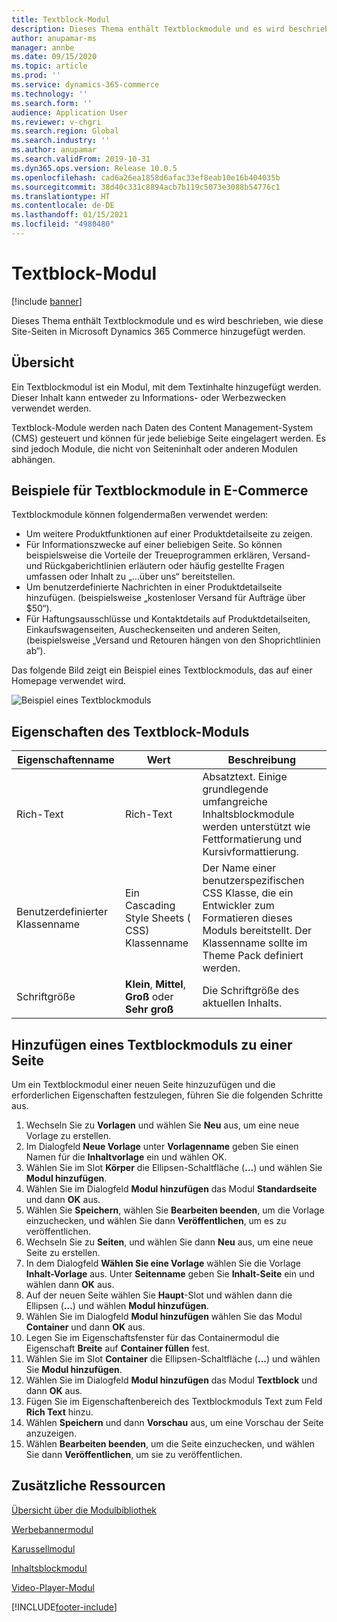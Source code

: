 ```yaml
---
title: Textblock-Modul
description: Dieses Thema enthält Textblockmodule und es wird beschrieben, wie diese Site-Seiten in Microsoft Dynamics 365 Commerce hinzugefügt werden.
author: anupamar-ms
manager: annbe
ms.date: 09/15/2020
ms.topic: article
ms.prod: ''
ms.service: dynamics-365-commerce
ms.technology: ''
ms.search.form: ''
audience: Application User
ms.reviewer: v-chgri
ms.search.region: Global
ms.search.industry: ''
ms.author: anupamar
ms.search.validFrom: 2019-10-31
ms.dyn365.ops.version: Release 10.0.5
ms.openlocfilehash: cad6a26ea1858d6afac33ef8eab10e16b404035b
ms.sourcegitcommit: 38d40c331c8894acb7b119c5073e3088b54776c1
ms.translationtype: HT
ms.contentlocale: de-DE
ms.lasthandoff: 01/15/2021
ms.locfileid: "4980480"
---
```

# <a name="text-block-module"></a>Textblock-Modul

[!include [banner](includes/banner.md)]

Dieses Thema enthält Textblockmodule und es wird beschrieben, wie diese Site-Seiten in Microsoft Dynamics 365 Commerce hinzugefügt werden.

## <a name="overview"></a>Übersicht

Ein Textblockmodul ist ein Modul, mit dem Textinhalte hinzugefügt werden. Dieser Inhalt kann entweder zu Informations- oder Werbezwecken verwendet werden.

Textblock-Module werden nach Daten des Content Management-System (CMS) gesteuert und können für jede beliebige Seite eingelagert werden. Es sind jedoch Module, die nicht von Seiteninhalt oder anderen Modulen abhängen.

## <a name="examples-of-text-block-modules-in-e-commerce"></a>Beispiele für Textblockmodule in E-Commerce

Textblockmodule können folgendermaßen verwendet werden:

* Um weitere Produktfunktionen auf einer Produktdetailseite zu zeigen.
* Für Informationszwecke auf einer beliebigen Seite. So können beispielsweise die Vorteile der Treueprogrammen erklären, Versand- und Rückgaberichtlinien erläutern oder häufig gestellte Fragen umfassen oder Inhalt zu „…über uns“ bereitstellen.
* Um benutzerdefinierte Nachrichten in einer Produktdetailseite hinzufügen. (beispielsweise „kostenloser Versand für Aufträge über $50“).
* Für Haftungsausschlüsse und Kontaktdetails auf Produktdetailseiten, Einkaufswagenseiten, Auscheckenseiten und anderen Seiten, (beispielsweise „Versand und Retouren hängen von den Shoprichtlinien ab“).

Das folgende Bild zeigt ein Beispiel eines Textblockmoduls, das auf einer Homepage verwendet wird.

![Beispiel eines Textblockmoduls](./media/ecommerce-textblock.PNG)

## <a name="text-block-module-properties"></a>Eigenschaften des Textblock-Moduls

| Eigenschaftenname     | Wert                                            | Beschreibung |
|-------------------|--------------------------------------------------|-------------|
| Rich-Text         | Rich-Text                                        | Absatztext. Einige grundlegende umfangreiche Inhaltsblockmodule werden unterstützt wie Fettformatierung und Kursivformattierung. |
| Benutzerdefinierter Klassenname | Ein Cascading Style Sheets ( CSS) Klassenname        | Der Name einer benutzerspezifischen CSS Klasse, die ein Entwickler zum Formatieren dieses Moduls bereitstellt. Der Klassenname sollte im Theme Pack definiert werden. |
| Schriftgröße         | **Klein**, **Mittel**, **Groß** oder **Sehr groß** | Die Schriftgröße des aktuellen Inhalts. |

## <a name="add-a-text-block-module-to-a-page"></a>Hinzufügen eines Textblockmoduls zu einer Seite

Um ein Textblockmodul einer neuen Seite hinzuzufügen und die erforderlichen Eigenschaften festzulegen, führen Sie die folgenden Schritte aus.

1. Wechseln Sie zu **Vorlagen** und wählen Sie **Neu** aus, um eine neue Vorlage zu erstellen.
1. Im Dialogfeld **Neue Vorlage** unter **Vorlagenname** geben Sie einen Namen für die **Inhaltvorlage** ein und wählen OK.
1. Wählen Sie im Slot **Körper** die Ellipsen-Schaltfläche (**...**) und wählen Sie **Modul hinzufügen**.
1. Wählen Sie im Dialogfeld **Modul hinzufügen** das Modul **Standardseite** und dann **OK** aus.
1. Wählen Sie **Speichern**, wählen Sie **Bearbeiten beenden**, um die Vorlage einzuchecken, und wählen Sie dann **Veröffentlichen**, um es zu veröffentlichen.
1. Wechseln Sie zu **Seiten**, und wählen Sie dann **Neu** aus, um eine neue Seite zu erstellen.
1. In dem Dialogfeld **Wählen Sie eine Vorlage** wählen Sie die Vorlage **Inhalt-Vorlage** aus. Unter **Seitenname** geben Sie **Inhalt-Seite** ein und wählen dann **OK** aus.
1. Auf der neuen Seite wählen Sie **Haupt**-Slot und wählen dann die Ellipsen (**...**) und wählen **Modul hinzufügen**.
1. Wählen Sie im Dialogfeld **Modul hinzufügen** wählen Sie das Modul **Container** und dann **OK** aus.
1. Legen Sie im Eigenschaftsfenster für das Containermodul die Eigenschaft **Breite** auf **Container füllen** fest.
1. Wählen Sie im Slot **Container** die Ellipsen-Schaltfläche (**...**) und wählen Sie **Modul hinzufügen**.
1. Wählen Sie im Dialogfeld **Modul hinzufügen** das Modul **Textblock** und dann **OK** aus. 
1. Fügen Sie im Eigenschaftenbereich des Textblockmoduls Text zum Feld **Rich Text** hinzu.
1. Wählen **Speichern** und dann **Vorschau** aus, um eine Vorschau der Seite anzuzeigen.
1. Wählen **Bearbeiten beenden**, um die Seite einzuchecken, und wählen Sie dann **Veröffentlichen**, um sie zu veröffentlichen.

## <a name="additional-resources"></a>Zusätzliche Ressourcen

[Übersicht über die Modulbibliothek](starter-kit-overview.md)

[Werbebannermodul](add-alert.md)

[Karussellmodul](add-carousel.md)

[Inhaltsblockmodul](add-hero-module.md)

[Video-Player-Modul](add-video-player.md)



[!INCLUDE[footer-include](../includes/footer-banner.md)]